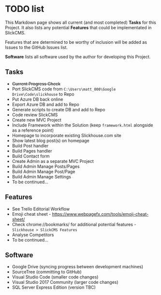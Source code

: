 # TODO list
This Markdown page shows all current (and most completed) **Tasks** for this Project. It also lists any potential **Features** that could be implementated in SlickCMS.

Features that are determined to be worthy of inclusion will be added as Issues to the GitHub Issues list.

**Software** lists all software used by the author for developing this Project.

## Tasks
* ~~Current Progress Check~~
* Port SlickCMS code from `C:\Users\matt_000\Google Drive\Code\slickhouse` to Repo
* Put Azure DB back online
* Export Azure DB and add to Repo
* Generate scripts to create DB and add to Repo
* Code review SlickCMS
* Create new MVC Project
* Include Framework within the Solution (keep `framework.html` alongside as a reference point)
* Homepage to incorporate existing Slickhouse.com site
* Show latest blog post(s) on homepage
* Build Post handler
* Build Pages handler
* Build Contact form
* Create Admin as a separate MVC Project
* Build Admin Manage Posts/Pages
* Build Admin Manage Post/Page
* Build Admin Manage Settings
* To be continued...

## Features
* See Trello Editorial Workflow
* Emoji cheat sheet - https://www.webpagefx.com/tools/emoji-cheat-sheet/
* Check chrome://bookmarks/ for additional potential features - `Slickhouse > SlickCMS Features`
* Analyse Competitors
* To be continued...

## Software
* Google Drive (syncing progress between development machines)
* SourceTree (committing to GitHub)
* Visual Studio Code (smaller code changes)
* Visual Studio 2017 Community (larger code changes)
* SQL Server Express Edition (version TBC)
